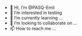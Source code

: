 - 👋 Hi, I’m @PASQ-Emil
- 👀 I’m interested in testing
- 🌱 I’m currently learning ...
- 💞️ I’m looking to collaborate on ...
- 📫 How to reach me ...

<!---
PASQ-Emil/PASQ-Emil is a ✨ special ✨ repository because its `README.md` (this file) appears on your GitHub profile.
You can click the Preview link to take a look at your changes.
--->
